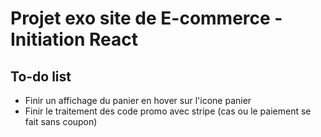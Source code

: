 # Projet exo site de E-commerce - Initiation React 

## To-do list
- Finir un affichage du panier en hover sur l'icone panier 
- Finir le traitement des code promo avec stripe (cas ou le paiement se fait sans coupon)
